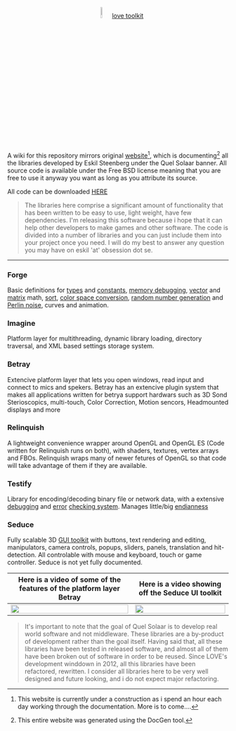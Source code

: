 <p align="center">
 <img width="8%" alt="star" src="https://github.com/irulanCorrino/quel-solaar/assets/98284211/aa21950f-66f4-4a56-bd04-af8a2cb4677d"> <ins>love toolkit</ins>
</p>

A wiki for this repository mirrors original [website](https://gamepipeline.org/)[^1], which is documenting[^2] all the libraries developed by Eskil Steenberg under the Quel Solaar banner. All source code is available under the Free BSD license meaning that you are free to use it anyway you want as long as you attribute its source.

All code can be downloaded [HERE](http://www.quelsolaar.com/quel_solaar.zip)

> The libraries here comprise a significant amount of functionality that has been written to be easy to use, light weight, have few dependencies. I'm releasing this software because i hope that it can help other developers to make games and other software. The code is divided into a number of libraries and you can just include them into your project once you need. I will do my best to answer any question you may have on eskil 'at' obsession dot se.
---
### Forge

Basic definitions for [types](https://en.wikipedia.org/wiki/Data_type) and [constants](https://en.wikipedia.org/wiki/Constant_(computer_programming)), [memory debugging](https://en.wikipedia.org/wiki/Memory_debugger), [vector](https://en.wikipedia.org/wiki/Euclidean_vector) and [matrix](https://en.wikipedia.org/wiki/Matrix_(mathematics)) math, [sort](https://en.wikipedia.org/wiki/Sorting_algorithm), [color space conversion](https://en.wikipedia.org/wiki/Color_space#Conversion), [random number generation](https://en.wikipedia.org/wiki/Random_number_generation) and [Perlin noise](https://en.wikipedia.org/wiki/Perlin_noise), curves and animation.

### Imagine

Platform layer for multithreading, dynamic library loading, directory traversal, and XML based settings storage system.

### Betray

Extencive platform layer that lets you open windows, read input and connect to mics and spekers. Betray has an extencive plugin system that makes all applications written for betrya support hardwars such as 3D Sond Sterioscopics, multi-touch, Color Correction, Motion sencors, Headmounted displays and more

### Relinquish

A lightweight convenience wrapper around OpenGL and OpenGL ES (Code written for Relinquish runs on both), with shaders, textures, vertex arrays and FBOs. Relinquish wraps many of newer fetures of OpenGL so that code will take advantage of them if they are available.

### Testify

Library for encoding/decoding binary file or network data, with a extensive [debugging](https://en.wikipedia.org/wiki/Type_system#Type_checking) and [error](https://en.wikipedia.org/wiki/Byzantine_fault) [checking system](https://en.wikipedia.org/wiki/Data_validation). Manages little/big [endianness](https://en.wikipedia.org/wiki/Endianness)

### Seduce

Fully scalable 3D [GUI toolkit](https://en.wikipedia.org/wiki/Widget_toolkit) with buttons, text rendering and editing, manipulators, camera controls, popups, sliders, panels, translation and hit-detection. All controlable with mouse and keyboard, touch or game controller. Seduce is not yet fully documented.

Here is a video of some of the features of the platform layer Betray | Here is a video showing off the Seduce UI toolkit
:-: | :-:
[<img src="https://img.youtube.com/vi/oMJP6vlsmbE/maxresdefault.jpg" width="100%">](https://www.youtube.com/watch?v=oMJP6vlsmbE) | [<img src="https://img.youtube.com/vi/oDulGQnjsDQ/maxresdefault.jpg" width="100%">](https://www.youtube.com/watch?v=oDulGQnjsDQ)

> It's important to note that the goal of Quel Solaar is to develop real world software and not middleware. These libraries are a by-product of development rather than the goal itself. Having said that, all these libraries have been tested in released software, and almost all of them have been broken out of software in order to be reused. Since LOVE's development winddown in 2012, all this libraries have been refactored, rewritten. I consider all libraries here to be very well designed and future looking, and i do not expect major refactoring.

[^1]: This website is currently under a construction as i spend an hour each day working through the documentation. More is to come....

[^2]: This entire website was generated using the DocGen tool.
